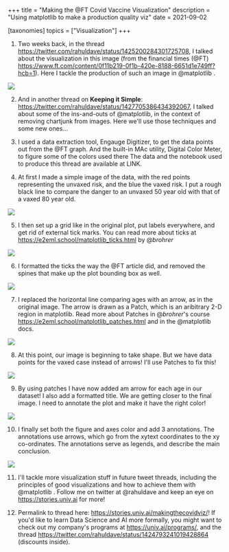 +++
title = "Making the @FT Covid Vaccine Visualization"
description = "Using matplotlib to make a production quality viz"
date = 2021-09-02


[taxonomies]
topics = ["Visualization"]
+++


1.  Two weeks back, in the thread <https://twitter.com/rahuldave/status/1425200284301725708>, I talked about the visualization in this image (from the financial times (@FT) <https://www.ft.com/content/0f11b219-0f1b-420e-8188-6651d1e749ff?hcb=1>). Here I tackle the production of such an image in @matplotlib .

![](/makingthecovidviz/1.png)




2. And in another thread on **Keeping it Simple**: https://twitter.com/rahuldave/status/1427705386434392067, I talked about some of the ins-and-outs of @matplotlib, in the context of removing chartjunk from images. Here we'll use those techniques and some new ones...




3.  I used a data extraction tool, Engauge Digitizer, to get the data points out from the @FT graph. And the built-in MAc utility, Digital Color Meter, to figure some of the colors used there The data and the notebook used to produce this thread are available at LINK.




4. At first I made a simple image of the data, with the red points representing the unvaxed risk, and the blue the vaxed risk. I put a rough black line to compare the danger to an unvaxed 50 year old with that of a vaxed 80 year old.

![](/makingthecovidviz/4.png)




5. I then set up a grid like in the original plot, put labels everywhere, and get rid of external tick marks. You can read more about ticks at <https://e2eml.school/matplotlib_ticks.html> by @_brohrer_

![](/makingthecovidviz/5.png)




6. I formatted the ticks the way the @FT article did, and removed the spines that make up the plot bounding box as well.

![](/makingthecovidviz/6.png)




7. I replaced the horizontal line comparing ages with an arrow, as in the original image. The arrow is drawn as a Patch, which is an aribitrary 2-D region in matplotlib. Read more about Patches in @_brohrer_'s course <https://e2eml.school/matplotlib_patches.html> and in the @matplotlib docs.

![](/makingthecovidviz/7.png)




8. At this point, our image is beginning to take shape. But we have data points for the vaxed case instead of arrows! I'll use Patches to fix this!

![](/makingthecovidviz/8.png)




9. By using patches I have now added am arrow for each age in our dataset! I also add a formatted title. We are getting closer to the final image. I need to annotate the plot and make it have the right color!

![](/makingthecovidviz/9.png)




10. I finally set both the figure and axes color and add 3 annotations. The annotations use arrows, which go from the xytext coordinates to the xy co-ordinates. The annotations serve as legends, and describe the main conclusion.

![](/makingthecovidviz/10.png)




11. I'll tackle more visualization stuff in future tweet threads, including the principles of good visualizations and how to achieve them with @matplotlib . Follow me on twitter at @rahuldave and keep an eye on <https://stories.univ.ai> for more!




12. Permalink to thread here: <https://stories.univ.ai/makingthecovidviz/>! If you'd like to learn Data Science and AI more formally, you might want to check out my company's programs at
<https://univ.ai/programs/>, and the thread <https://twitter.com/rahuldave/status/1424793241019428864> (discounts inside).

